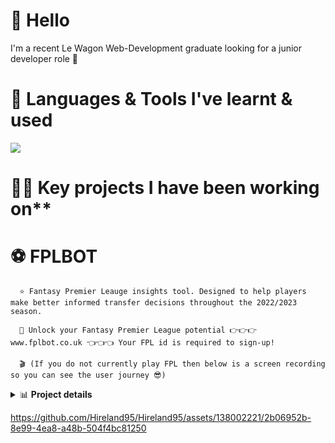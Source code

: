 # 👋 Hello

I'm a recent Le Wagon Web-Development graduate looking for a junior developer role 🚀

# 🧰 Languages & Tools I've learnt & used

<p align="left">
  <a href="https://skillicons.dev">
    <img src="https://skillicons.dev/icons?i=js,html,css,ruby,rails,figma,heroku,bootstrap,git,github,react" />
  </a>
</p>

# 👨‍💻 Key projects I have been working on**
 
# ⚽️ FPLBOT
                                           
      ⭐️ Fantasy Premier Leauge insights tool. Designed to help players make better informed transfer decisions throughout the 2022/2023 season. 

      🔗 Unlock your Fantasy Premier League potential 👉👉👉 www.fplbot.co.uk 👈👈👈 Your FPL id is required to sign-up!
   
      🎬 (If you do not currently play FPL then below is a screen recording so you can see the user journey 😎)


<details>
<summary> 📊 <strong>Project details</strong>  </summary>
<br>

    - Yes this is the one
    
    -  ANd this and this.

    
</details>

   

 https://github.com/Hireland95/Hireland95/assets/138002221/2b06952b-8e99-4ea8-a48b-504f4bc81250





